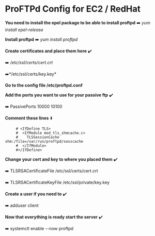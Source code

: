 # ProFTPd Config for EC2 / RedHat

**You need to install the epel package to be able to install proftpd** ➡️ *yum install epel-release*

**Install proftpd** ➡️ *yum install proftpd*

**Create certificates and place them here** ✔️

➡️ */etc/ssl/certs/cert.crt*

➡️*/etc/ssl/certs/key.key*

**Go to the config file /etc/proftpd.conf**

**Add the ports you want to use for your passive ftp** ✔️

➡️ PassivePorts    10000    10100

**Comment these lines** ⬇️

         # <IfDefine TLS>
         #  <IfModule mod_tls_shmcache.c>
         #    TLSSessionCache            shm:/file=/var/run/proftpd/sesscache
         #  </IfModule>
         #</IfDefine>
         
**Change your cert and key to where you placed them** ✔️

➡️ TLSRSACertificateFile         /etc/ssl/certs/cert.crt

➡️ TLSRSACertificateKeyFile      /etc/ssl/private/key.key

**Create a user if you need to** ✔️

➡️ adduser client

**Now that everything is ready start the server** ✔️

➡️ systemctl enable --now proftpd
